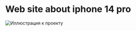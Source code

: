 # Web site about iphone 14 pro 
![Иллюстрация к проекту](https://github.com/Rinat7002/iphone14web/tree/main/main-page.png)
